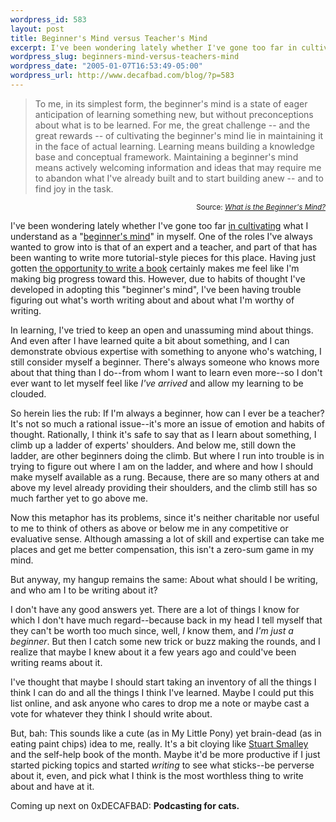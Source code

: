 ```yaml
--- 
wordpress_id: 583
layout: post
title: Beginner's Mind versus Teacher's Mind
excerpt: I've been wondering lately whether I've gone too far in cultivating what I understand as a "beginner's mind" in myself.
wordpress_slug: beginners-mind-versus-teachers-mind
wordpress_date: "2005-01-07T16:53:49-05:00"
wordpress_url: http://www.decafbad.com/blog/?p=583
---
```

<blockquote>To me, in its simplest form, the beginner's mind is a state of eager anticipation of learning something new, but without preconceptions about what is to be learned.  For me, the great challenge -- and the great rewards -- of cultivating the beginner's mind lie in maintaining it in the face of actual learning.  Learning means building a knowledge base and conceptual framework.  Maintaining a beginner's mind means actively welcoming information and ideas that may require me to abandon what I've already built and to start building anew -- and to find joy in the task. </blockquote>
<div align="right"><small>Source: <cite><a href="http://www.beginners-mind.net/what_is.htm">What is the Beginner's Mind?</a></cite></small></div>

I've been wondering lately whether I've gone too far [in cultivating][mymind] what I understand as a "[beginner's mind][beginnersmind]" in myself.  One of the roles I've always wanted to grow into is that of an expert and a teacher, and part of that has been wanting to write more tutorial-style pieces for this place.  Having just gotten [the opportunity to write a book][book] certainly makes me feel like I'm making big progress toward this.  However, due to habits of thought I've developed in adopting this "beginner's mind", I've been having trouble figuring out what's worth writing about and about what I'm worthy of writing.

In learning, I've tried to keep an open and unassuming mind about things.  And even after I have learned quite a bit about something, and I can demonstrate obvious expertise with something to anyone who's watching, I still consider myself a beginner.  There's always someone who knows more about that thing than I do--from whom I want to learn even more--so I don't ever want to let myself feel like *I've arrived* and allow my learning to be clouded.

So herein lies the rub: If I'm always a beginner, how can I ever be a teacher?  It's not so much a rational issue--it's more an issue of emotion and habits of thought.  Rationally, I think it's safe to say that as I learn about something, I climb up a ladder of experts' shoulders.  And below me, still down the ladder, are other beginners doing the climb.  But where I run into trouble is in trying to figure out where I am on the ladder, and where and how I should make myself available as a rung.  Because, there are so many others at and above my level already providing their shoulders, and the climb still has so much farther yet to go above me.  

Now this metaphor has its problems, since it's neither charitable nor useful to me to think of others as above or below me in any competitive or evaluative sense.  Although amassing a lot of skill and expertise can take me places and get me better compensation, this isn't a zero-sum game in my mind.

But anyway, my hangup remains the same:  About what should I be writing, and who am I to be writing about it?

I don't have any good answers yet.  There are a lot of things I know for which I don't have much regard--because back in my head I tell myself that they can't be worth too much since, well, *I* know them, and *I'm just a beginner*.  But then I catch some new trick or buzz making the rounds, and I realize that maybe I knew about it a few years ago and could've been writing reams about it.  

I've thought that maybe I should start taking an inventory of all the things I think I can do and all the things I think I've learned.  Maybe I could put this list online, and ask anyone who cares to drop me a note or maybe cast a vote for whatever they think I should write about.

But, bah:  This sounds like a cute (as in My Little Pony) yet brain-dead (as in eating paint chips) idea to me, really.  It's a bit cloying like [Stuart Smalley][smalley] and the self-help book of the month.  Maybe it'd be more productive if I just started picking topics and started *writing* to see what sticks--be perverse about it, even, and pick what I think is the most worthless thing to write about and have at it.

Coming up next on 0xDECAFBAD: **Podcasting for cats.**

[smalley]: http://home.hawaii.rr.com/snlcn/franken/stuart.html
[book]: http://www.decafbad.com/blog/2005/01/07/belated_happy_new_year
[beginnersmind]: http://www.google.com/search?q=beginner%27s+mind
[mymind]: http://www.decafbad.com/blog/2002/06/13/oooaih
